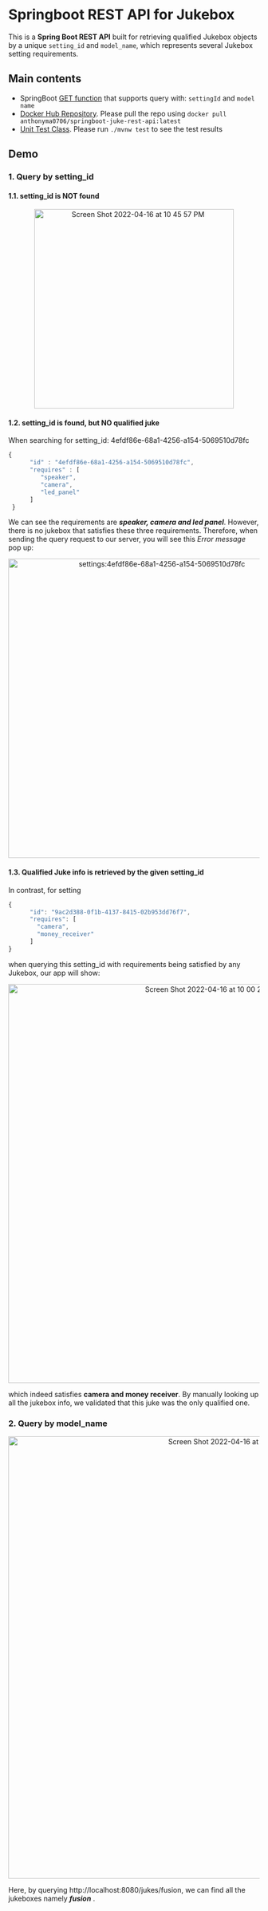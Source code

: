 # Springboot REST API for Jukebox
This is a **Spring Boot REST API** built for retrieving qualified Jukebox objects by a unique ```setting_id``` and ```model_name```, which represents several Jukebox setting requirements.
## Main contents 
- SpringBoot [GET function](src/main/java/anthonyma/springbootjukerestapi/JukeController.java) that supports query with:  ```settingId``` and ```model name```
- [Docker Hub Repository](https://hub.docker.com/r/anthonyma0706/springboot-juke-rest-api/tags). Please pull the repo using ```docker pull anthonyma0706/springboot-juke-rest-api:latest```
- [Unit Test Class](src/test/java/anthonyma/springbootjukerestapi/SpringbootJukeRestApiApplicationTests.java). Please run ``` ./mvnw test ``` to see the test results

## Demo
### 1. Query by setting_id 
#### 1.1. setting_id is NOT found
<p align="center" width="70%">
<img width="400" alt="Screen Shot 2022-04-16 at 10 45 57 PM" src="https://user-images.githubusercontent.com/57332047/163698054-9254eb22-2fed-4d0c-b8dc-d74b73b295b0.png">
</p>

#### 1.2. setting_id is found, but NO qualified juke 

When searching for setting_id: 4efdf86e-68a1-4256-a154-5069510d78fc
```js
{
      "id" : "4efdf86e-68a1-4256-a154-5069510d78fc",
      "requires" : [
         "speaker",
         "camera",
         "led_panel"
      ]
 }
```
We can see the requirements are _**speaker, camera and led panel**_. However, there is no jukebox that satisfies these three requirements.
Therefore, when sending the query request to our server, you will see this _Error message_ pop up:

<p align="center" width="70%">
    <img width="600" alt="settings:4efdf86e-68a1-4256-a154-5069510d78fc" src="https://user-images.githubusercontent.com/57332047/163697084-899db5f1-2abc-4783-8222-822325b108c3.png">
</p>

#### 1.3. Qualified Juke info is retrieved by the given setting_id  

In contrast, for setting
```js
{
      "id": "9ac2d388-0f1b-4137-8415-02b953dd76f7",
      "requires": [
        "camera",
        "money_receiver"
      ]
}
```
when querying this setting_id with requirements being satisfied by any Jukebox, our app will show: 
<p align="center" width="70%">
      <img width="800" alt="Screen Shot 2022-04-16 at 10 00 23 PM" src="https://user-images.githubusercontent.com/57332047/163697061-7e224f31-c1fb-4d1a-8bb4-7d916ec9a12a.png">
</p>

which indeed satisfies **camera and money receiver**. By manually looking up all the jukebox info, we validated that this juke was the only qualified one.


### 2. Query by model_name 
<p align="center" width="70%">
<img width="887" alt="Screen Shot 2022-04-16 at 10 18 10 PM" src="https://user-images.githubusercontent.com/57332047/163697427-9a866a18-a168-40fc-b663-1999c4f95d03.png">
 </p>
 
 Here, by querying http://localhost:8080/jukes/fusion, we can find all the jukeboxes namely _**fusion**_ .
 
 

